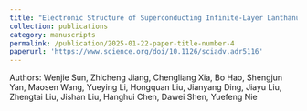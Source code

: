 ```yaml
---
title: "Electronic Structure of Superconducting Infinite-Layer Lanthanum Nickelates"
collection: publications
category: manuscripts
permalink: /publication/2025-01-22-paper-title-number-4
paperurl: 'https://www.science.org/doi/10.1126/sciadv.adr5116'
---
```

Authors: Wenjie Sun, Zhicheng Jiang, Chengliang Xia, Bo Hao, Shengjun Yan, Maosen Wang, Yueying Li, Hongquan Liu, Jianyang Ding, Jiayu Liu, Zhengtai Liu, Jishan Liu, Hanghui Chen, Dawei Shen, Yuefeng Nie
